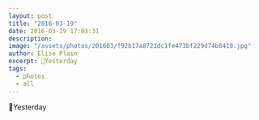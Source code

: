 ```yaml
---
layout: post
title: "2016-03-19"
date: 2016-03-19 17:03:31
description: 
image: "/assets/photos/201603/f92b17a8721dc1fe473bf229d74b8419.jpg"
author: Elise Plain
excerpt: 🎒Yesterday
tags: 
  - photos
  - all
---
```


🎒Yesterday
<p></p>
